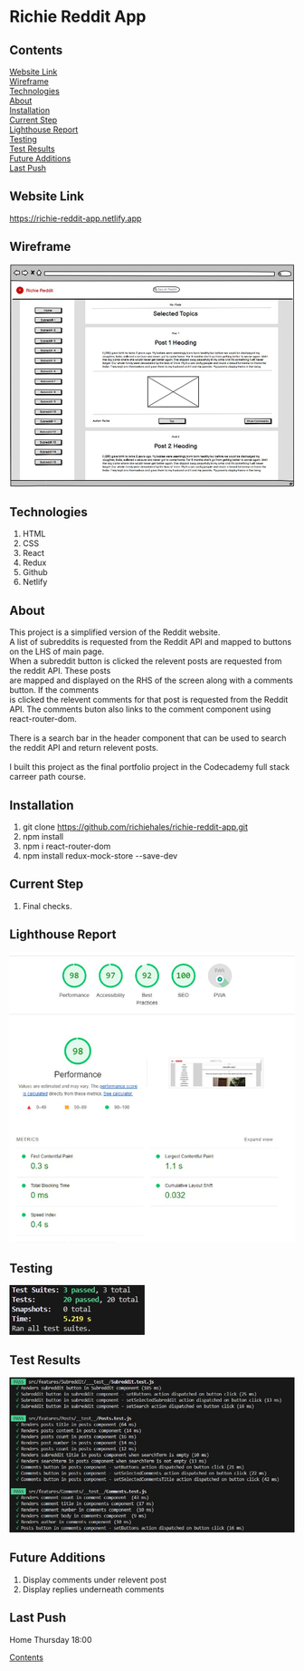 # Richie Reddit App

## Contents
[Website Link](#website-link)<br>
[Wireframe](#wireframe)<br>
[Technologies](#technologies)<br>
[About](#about)<br>
[Installation](#installation)<br>
[Current Step](#current-step)<br>
[Lighthouse Report](#lighthouse-report)<br>
[Testing](#testing)<br>
[Test Results](#test-results)<br>
[Future Additions](#future-additions)<br>
[Last Push](#last-push)<br>

## Website Link
https://richie-reddit-app.netlify.app

## Wireframe
![image info](./images/postspage.jpg)

## Technologies
1. HTML
2. CSS
3. React
4. Redux
5. Github
6. Netlify

## About
This project is a simplified version of the Reddit website.<br>
A list of subreddits is requested from the Reddit API and mapped to buttons on the LHS of main page.<br>When a subreddit button is clicked the relevent posts are requested from the reddit API. These posts<br>are mapped and displayed on the RHS of the screen along with a comments button. If the comments<br>is clicked the relevent comments for that post is requested from the Reddit API. The comments buton also links to the comment component using react-router-dom.<br>
<br>
There is a search bar in the header component that can be used to search the reddit API and return relevent posts.<br>
<br>
I built this project as the final portfolio project in the Codecademy full stack carreer path course.

## Installation
1. git clone https://github.com/richiehales/richie-reddit-app.git
2. npm install
3. npm i react-router-dom
4. npm install redux-mock-store --save-dev

## Current Step
1. Final checks.
      
## Lighthouse Report
![image info](./images/lighthouse.jpg)

## Testing
![image info](./images/testingOverview.jpg)

## Test Results
![image info](./images/testingResults.jpg)

## Future Additions
1. Display comments under relevent post
2. Display replies underneath comments

## Last Push
Home Thursday 18:00

[Contents](#contents)<br>

